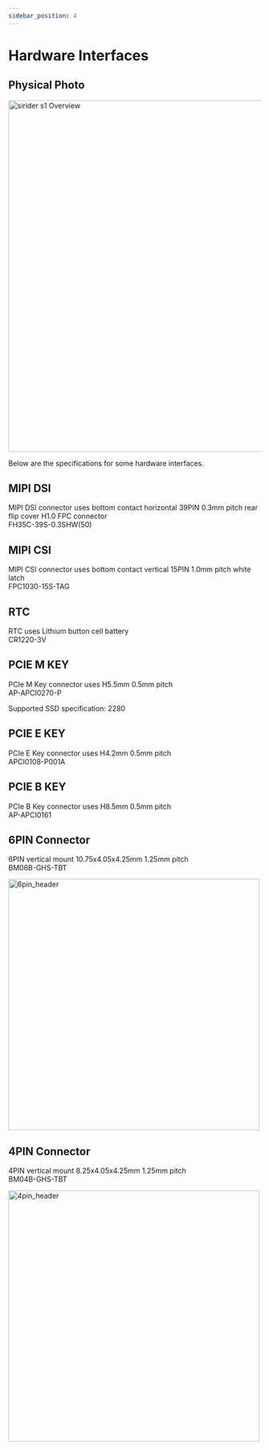 ```yaml
---
sidebar_position: 4
---
```


# Hardware Interfaces

## Physical Photo

<img src="/img/sirider/s1/sirider-s1-overview.webp" alt="sirider s1 Overview" width="700" />

Below are the specifications for some hardware interfaces.

## MIPI DSI

MIPI DSI connector uses bottom contact horizontal 39PIN 0.3mm pitch rear flip cover H1.0 FPC connector<br />
FH35C-39S-0.3SHW(50)

## MIPI CSI

MIPI CSI connector uses bottom contact vertical 15PIN 1.0mm pitch white latch<br />
FPC1030-15S-TAG

## RTC

RTC uses Lithium button cell battery<br />
CR1220-3V

## PCIE M KEY

PCIe M Key connector uses H5.5mm 0.5mm pitch<br />
AP-APCI0270-P

Supported SSD specification: 2280

## PCIE E KEY

PCIe E Key connector uses H4.2mm 0.5mm pitch<br />
APCI0108-P001A

## PCIE B KEY

PCIe B Key connector uses H8.5mm 0.5mm pitch<br />
AP-APCI0161

## 6PIN Connector

6PIN vertical mount 10.75x4.05x4.25mm 1.25mm pitch<br />
BM06B-GHS-TBT

<img src="/img/sirider/s1/6pin_header.webp" alt="6pin_header" width="500" />

## 4PIN Connector

4PIN vertical mount 8.25x4.05x4.25mm 1.25mm pitch<br />
BM04B-GHS-TBT

<img src="/img/sirider/s1/4pin_header.webp" alt="4pin_header" width="500" />
